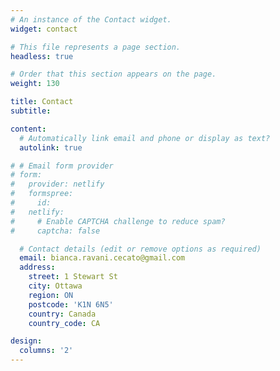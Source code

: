 ```yaml
---
# An instance of the Contact widget.
widget: contact

# This file represents a page section.
headless: true

# Order that this section appears on the page.
weight: 130

title: Contact
subtitle:

content:
  # Automatically link email and phone or display as text?
  autolink: true

# # Email form provider
# form:
#   provider: netlify
#   formspree:
#     id:
#   netlify:
#     # Enable CAPTCHA challenge to reduce spam?
#     captcha: false

  # Contact details (edit or remove options as required)
  email: bianca.ravani.cecato@gmail.com
  address:
    street: 1 Stewart St
    city: Ottawa
    region: ON
    postcode: 'K1N 6N5'
    country: Canada
    country_code: CA

design:
  columns: '2'
---
```

